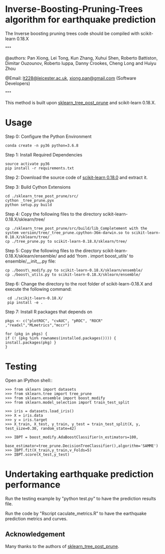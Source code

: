 # Inverse-Boosting-Pruning-Trees algorithm for earthquake prediction 

The Inverse boosting pruning trees code should be compiled with scikit-learn 0.18.X   


""" 

@authors: Pan Xiong, Lei Tong, Kun Zhang, Xuhui Shen, Roberto Battiston, Dimitar Ouzounov, Roberto Iuppa, Danny Crookes, Cheng Long and Huiyu Zhou

@Email: lt228@leicester.ac.uk, xiong.pan@gmail.com (Software Developers)

""" 

This method is built upon [sklearn_tree_post_prune](https://github.com/shenwanxiang/sklearn-post-prune-tree/tree/master) and scikit-learn 0.18.X.

Usage 
======= 

Step 0: Configure the Python Environment
  ```
  conda create -n py36 python=3.6.8
  ```
Step 1: Install Required Dependencies
  ```
  source activate py36
  pip install -r requirements.txt
  ```
Step 2: Download the source code of [scikit-learn 0.18.0](https://github.com/scikit-learn/scikit-learn/tree/0.18.X) and extract it. 

Step 3: Build Cython Extensions
  ```
  cd ./sklearn_tree_post_prune/src/
  cython _tree_prune.pyx
  python setup.py build
  ```
Step 4: Copy the following files to the directory scikit-learn-0.18.X/sklearn/tree/
  ```
  cp ./sklearn_tree_post_prune/src/build/lib_Completement with the system version/tree/_tree_prune.cpython-36m-darwin.so to scikit-learn-0.18.X/sklearn/tree/
  cp ./tree_prune.py to scikit-learn-0.18.X/sklearn/tree/
  ```

Step 5: Copy the following files to the directory scikit-learn-0.18.X/sklearn/ensemble/ and add 'from . import boost\_utils' to ensemble/\_\_init__.py file:
  ```
  cp ./boost\_modify.py to scikit-learn-0.18.X/sklearn/ensemble/
  cp ./boost\_utils.py to scikit-learn-0.18.X/sklearn/ensemble/
  ```
 
Step 6: Change the directory to the root folder of scikit-learn-0.18.X and execute the following command:
 ```
  cd ./scikit-learn-0.18.X/
  pip install -e .
  ```

Step 7: Install R packages that depends on 

 

	pkgs <- c("plotROC", "cvAUC", "pROC", "ROCR" ,"readxl","MLmetrics","mccr") 

	for (pkg in pkgs) { 
  	if (! (pkg %in% rownames(installed.packages()))) { install.packages(pkg) } 
	} 

 

Testing 
======= 

 

Open an IPython shell:: 

 

	>>> from sklearn import datasets
	>>> from sklearn.tree import tree_prune 
	>>> from sklearn.ensemble import boost_modify 
	>>> from sklearn.model_selection import train_test_split
	
	>>> iris = datasets.load_iris()
	>>> X = iris.data
	>>> y = iris.target
	>>> X_train, X_test, y_train, y_test = train_test_split(X, y, test_size=0.30, random_state=42)
	
	>>> IBPT = boost_modify.AdaBoostClassifier(n_estimators=100,
							base_estimator=tree_prune.DecisionTreeClassifier(),algorithm='SAMME') 
	>>> IBPT.fit(X_train,y_train,v_Folds=5) 
	>>> IBPT.score(X_test,y_test)

 
 

Undertaking earthquake prediction performance  
======= 

Run the testing example by "python test.py" to have the prediction results file. 

Run the code by "Rscript caculate_metrics.R" to have the earthquake prediction metrics and curves. 

## Acknowledgement
Many thanks to the authors of [sklearn_tree_post_prune](https://github.com/shenwanxiang/sklearn-post-prune-tree/tree/master). 

 
